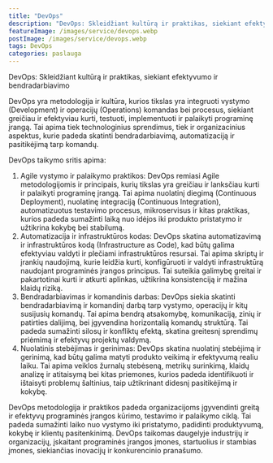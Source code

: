 ```yaml
---
title: "DevOps"
description: "DevOps: Skleidžiant kultūrą ir praktikas, siekiant efektyvumo ir bendradarbiavimo"
featureImage: /images/service/devops.webp
postImage: /images/service/devops.webp
tags: DevOps
categories: paslauga
---
```


DevOps: Skleidžiant kultūrą ir praktikas, siekiant efektyvumo ir bendradarbiavimo

DevOps yra metodologija ir kultūra, kurios tikslas yra integruoti vystymo (Development) ir operacijų (Operations)
komandas bei procesus, siekiant greičiau ir efektyviau kurti, testuoti, implementuoti ir palaikyti programinę įrangą.
Tai apima tiek technologinius sprendimus, tiek ir organizacinius aspektus, kurie padeda skatinti bendradarbiavimą,
automatizaciją ir pasitikėjimą tarp komandų.

DevOps taikymo sritis apima:

1. Agile vystymo ir palaikymo praktikos: DevOps remiasi Agile metodologijomis ir principais, kurių tikslas yra greičiau
   ir lanksčiau kurti ir palaikyti programinę įrangą. Tai apima nuolatinį diegimą (Continuous Deployment), nuolatinę
   integraciją (Continuous Integration), automatizuotus testavimo procesus, mikroservisus ir kitas praktikas, kurios
   padeda sumažinti laiką nuo idėjos iki produkto pristatymo ir užtikrina kokybę bei stabilumą.
2. Automatizacija ir infrastruktūros kodas: DevOps skatina automatizavimą ir infrastruktūros kodą (Infrastructure as
   Code), kad būtų galima efektyviau valdyti ir plečiami infrastruktūros resursai. Tai apima skriptų ir įrankių
   naudojimą, kurie leidžia kurti, konfigūruoti ir valdyti infrastruktūrą naudojant programinės įrangos principus. Tai
   suteikia galimybę greitai ir pakartotinai kurti ir atkurti aplinkas, užtikrina konsistenciją ir mažina klaidų riziką.
3. Bendradarbiavimas ir komandinis darbas: DevOps siekia skatinti bendradarbiavimą ir komandinį darbą tarp vystymo,
   operacijų ir kitų susijusių komandų. Tai apima bendrą atsakomybę, komunikaciją, zinių ir patirties dalijimą, bei
   įgyvendina horizontalią komandų struktūrą. Tai padeda sumažinti silosų ir konfliktų efektą, skatina greitesnį
   sprendimų priėmimą ir efektyvų projektų valdymą.
4. Nuolatinis stebėjimas ir gerinimas: DevOps skatina nuolatinį stebėjimą ir gerinimą, kad būtų galima matyti produkto
   veikimą ir efektyvumą realiu laiku. Tai apima veiklos žurnalų stebėseną, metrikų surinkimą, klaidų analizę ir
   atitaisymą bei kitas priemones, kurios padeda identifikuoti ir ištaisyti problemų šaltinius, taip užtikrinant didesnį
   pasitikėjimą ir kokybę.

DevOps metodologija ir praktikos padeda organizacijoms įgyvendinti greitą ir efektyvų programinės įrangos kūrimo,
testavimo ir palaikymo ciklą. Tai padeda sumažinti laiko nuo vystymo iki pristatymo, padidinti produktyvumą, kokybę ir
klientų pasitenkinimą. DevOps taikomas daugelyje industrijų ir organizacijų, įskaitant programinės įrangos įmones,
startuolius ir stambias įmones, siekiančias inovacijų ir konkurencinio pranašumo.
